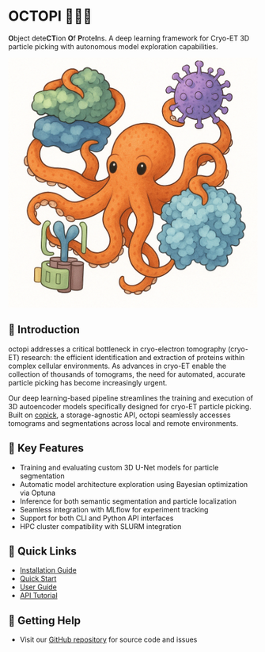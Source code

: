 # OCTOPI 🐙🐙🐙

**O**bject dete**CT**ion **O**f **P**rote**I**ns. A deep learning framework for Cryo-ET 3D particle picking with autonomous model exploration capabilities.

![Octopi](assets/octopi.png)

## 🧬 Introduction

octopi addresses a critical bottleneck in cryo-electron tomography (cryo-ET) research: the efficient identification and extraction of proteins within complex cellular environments. As advances in cryo-ET enable the collection of thousands of tomograms, the need for automated, accurate particle picking has become increasingly urgent.

Our deep learning-based pipeline streamlines the training and execution of 3D autoencoder models specifically designed for cryo-ET particle picking. Built on [copick](https://github.com/copick/copick), a storage-agnostic API, octopi seamlessly accesses tomograms and segmentations across local and remote environments.

## 🚀 Key Features

- Training and evaluating custom 3D U-Net models for particle segmentation
- Automatic model architecture exploration using Bayesian optimization via Optuna
- Inference for both semantic segmentation and particle localization
- Seamless integration with MLflow for experiment tracking
- Support for both CLI and Python API interfaces
- HPC cluster compatibility with SLURM integration

## 🔗 Quick Links

- [Installation Guide](getting-started/installation.md)
- [Quick Start](getting-started/quickstart.md)
- [User Guide](user-guide/overview.md)
- [API Tutorial](user-guide/api-tutorial.md)

## 🙋 Getting Help

- Visit our [GitHub repository](https://github.com/chanzuckerberg/octopi) for source code and issues 
